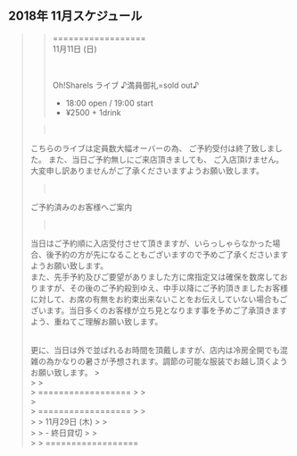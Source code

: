 ## 2018年 11月スケジュール
 

>> ==================
>> <br/>
>> 11月11日 (日)
>> 
>> <br/>
>> 
>> Oh!Sharels ライブ   ♪満員御礼=sold out♪
>>               
>> - 18:00 open / 19:00 start
>> - ¥2500 + 1drink
>
>> <br/>
>  こちらのライブは定員数大幅オーバーの為、
>  ご予約受付は終了致しました。
>  また、当日ご予約無しにご来店頂きましても、
>  ご入店頂けません。
>  大変申し訳ありませんがご了承くださいますようお願い致します。
> 
>> <br/>
>>
>  ご予約済みのお客様へご案内
>>
>> <br/>
>>
>  当日はご予約順に入店受付させて頂きますが、いらっしゃらなかった場合、後予約の方が先になることもございますので予めご了承くださいますようお願い致します。
> <br/>
>  また、先手予約及びご要望がありました方に席指定又は確保を数席しておりますが、その後のご予約殺到ゆえ、中手以降にご予約頂きましたお客様に対して、お席の有無をお約束出来ないことをお伝えしていない場合もございます。当日多くのお客様が立ち見となります事を予めご了承頂きますよう、重ねてご理解お願い致します。
>
> <br/>
>  更に、当日は外で並ばれるお時間を頂戴しますが、店内は冷房全開でも混雑の為かなりの暑さが予想されます。調節の可能な服装でお越し頂くようお願い致します。
>> <br/>
>>
>> <br/>
>> ==================
>>
>> <br/>
>> <br/>
>> ==================
>> 
>> <br/>
>> 
>> 11月29日 (木)
>> 
>> <br/>
>> 
>> - 終日貸切
>> 
>> <br/>
>> 
>> ==================
>
> <br/>
